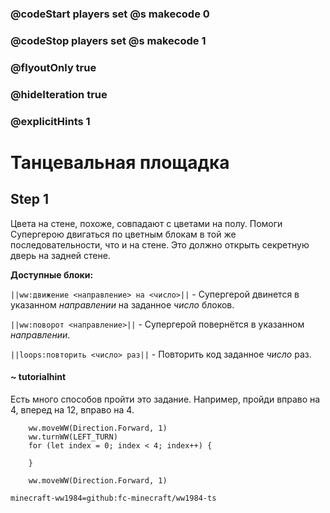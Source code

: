 ### @codeStart players set @s makecode 0
### @codeStop players set @s makecode 1

### @flyoutOnly true
### @hideIteration true
### @explicitHints 1

# Танцевальная площадка

## Step 1
Цвета на стене, похоже, совпадают с цветами на полу. Помоги Супергерою двигаться по цветным блокам в той же последовательности, что и на стене. Это должно открыть секретную дверь на задней стене.

**Доступные блоки:**

``||ww:движение <направление> на <число>||`` - Супергерой двинется в указанном *направлении* на заданное *число* блоков.

``||ww:поворот <направление>||`` - Супергерой повернётся в указанном *направлении*.

``||loops:повторить <число> раз||`` - Повторить код заданное *число* раз.

#### ~ tutorialhint
Есть много способов пройти это задание. Например, пройди вправо на 4, вперед на 12, вправо на 4.

```ghost
    ww.moveWW(Direction.Forward, 1)
    ww.turnWW(LEFT_TURN)
    for (let index = 0; index < 4; index++) {
        
    }
```
```template
    ww.moveWW(Direction.Forward, 1)
```
```package
minecraft-ww1984=github:fc-minecraft/ww1984-ts
```
